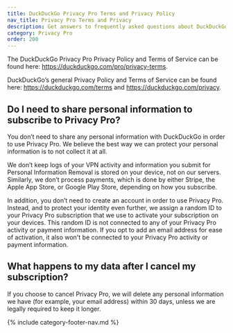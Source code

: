 ```yaml
---
title: DuckDuckGo Privacy Pro Terms and Privacy Policy
nav_title: Privacy Pro Terms and Privacy
description: Get answers to frequently asked questions about DuckDuckGo’s Privacy Pro subscription that includes VPN, Personal Information Removal, and Identity Theft Restoration.
category: Privacy Pro
order: 200
---
```


The DuckDuckGo Privacy Pro Privacy Policy and Terms of Service can be found here: <a href="https://duckduckgo.com/pro/privacy-terms">https://duckduckgo.com/pro/privacy-terms</a>.

DuckDuckGo’s general Privacy Policy and Terms of Service can be found here: <a href="https://duckduckgo.com/terms">https://duckduckgo.com/terms</a> and <a href="https://duckduckgo.com/privacy">https://duckduckgo.com/privacy</a>.

## Do I need to share personal information to subscribe to Privacy Pro?

You don’t need to share any personal information with DuckDuckGo in order to use Privacy Pro. We believe the best way we can protect your personal information is to not collect it at all.

We don’t keep logs of your VPN activity and information you submit for Personal Information Removal is stored on your device, not on our servers. Similarly, we don’t process payments, which is done by either Stripe, the Apple App Store, or Google Play Store, depending on how you subscribe.

In addition, you don’t need to create an account in order to use Privacy Pro. Instead, and to protect your identity even further, we assign a random ID to your Privacy Pro subscription that we use to activate your subscription on your devices. This random ID is not connected to any of your Privacy Pro activity or payment information. If you opt to add an email address for ease of activation, it also won't be connected to your Privacy Pro activity or payment information.

## What happens to my data after I cancel my subscription?

If you choose to cancel Privacy Pro, we will delete any personal information we have (for example, your email address) within 30 days, unless we are legally required to keep it longer.

{% include category-footer-nav.md %}
